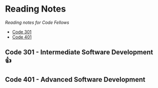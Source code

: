 # Reading Notes
*Reading notes for Code Fellows*
* [Code 301](#code-301---intermediate-software-development)
* [Code 401](#code-401---advanced-software-development)
## Code 301 - Intermediate Software Development 👍
## Code 401 - Advanced Software Development

